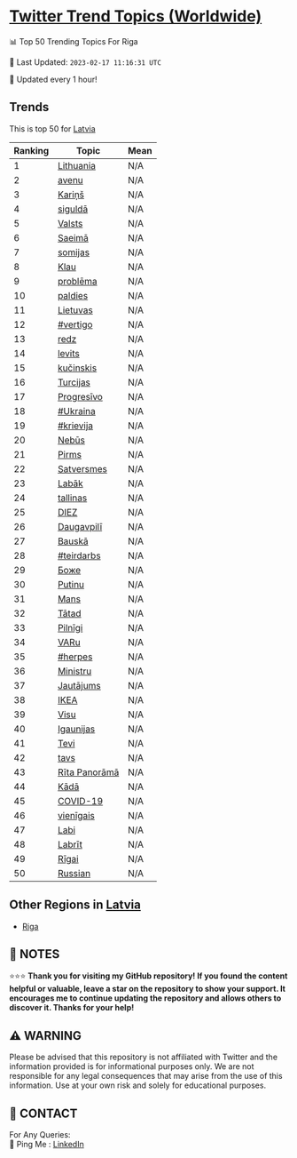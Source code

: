 [Twitter Trend Topics (Worldwide)](https://github.com/ErcinDedeoglu/Twitter-Trend-Topics)
==========


📊 Top 50 Trending Topics For Riga

📆 Last Updated: `2023-02-17 11:16:31 UTC`

🔧 Updated every 1 hour!


## Trends

This is top 50 for [Latvia](</Latvia>)

| Ranking | Topic | Mean |
| ------- | ------------ | ------------ |
| 1 | [Lithuania](http://twitter.com/search?q=Lithuania) | N/A |
| 2 | [avenu](http://twitter.com/search?q=avenu) | N/A |
| 3 | [Kariņš](http://twitter.com/search?q=Kari%c5%86%c5%a1) | N/A |
| 4 | [siguldā](http://twitter.com/search?q=siguld%c4%81) | N/A |
| 5 | [Valsts](http://twitter.com/search?q=Valsts) | N/A |
| 6 | [Saeimā](http://twitter.com/search?q=Saeim%c4%81) | N/A |
| 7 | [somijas](http://twitter.com/search?q=somijas) | N/A |
| 8 | [Klau](http://twitter.com/search?q=Klau) | N/A |
| 9 | [problēma](http://twitter.com/search?q=probl%c4%93ma) | N/A |
| 10 | [paldies](http://twitter.com/search?q=paldies) | N/A |
| 11 | [Lietuvas](http://twitter.com/search?q=Lietuvas) | N/A |
| 12 | [#vertigo](http://twitter.com/search?q=%23vertigo) | N/A |
| 13 | [redz](http://twitter.com/search?q=redz) | N/A |
| 14 | [levits](http://twitter.com/search?q=levits) | N/A |
| 15 | [kučinskis](http://twitter.com/search?q=ku%c4%8dinskis) | N/A |
| 16 | [Turcijas](http://twitter.com/search?q=Turcijas) | N/A |
| 17 | [Progresīvo](http://twitter.com/search?q=Progres%c4%abvo) | N/A |
| 18 | [#Ukraina](http://twitter.com/search?q=%23Ukraina) | N/A |
| 19 | [#krievija](http://twitter.com/search?q=%23krievija) | N/A |
| 20 | [Nebūs](http://twitter.com/search?q=Neb%c5%abs) | N/A |
| 21 | [Pirms](http://twitter.com/search?q=Pirms) | N/A |
| 22 | [Satversmes](http://twitter.com/search?q=Satversmes) | N/A |
| 23 | [Labāk](http://twitter.com/search?q=Lab%c4%81k) | N/A |
| 24 | [tallinas](http://twitter.com/search?q=tallinas) | N/A |
| 25 | [DIEZ](http://twitter.com/search?q=DIEZ) | N/A |
| 26 | [Daugavpilī](http://twitter.com/search?q=Daugavpil%c4%ab) | N/A |
| 27 | [Bauskā](http://twitter.com/search?q=Bausk%c4%81) | N/A |
| 28 | [#teirdarbs](http://twitter.com/search?q=%23teirdarbs) | N/A |
| 29 | [Боже](http://twitter.com/search?q=%d0%91%d0%be%d0%b6%d0%b5) | N/A |
| 30 | [Putinu](http://twitter.com/search?q=Putinu) | N/A |
| 31 | [Mans](http://twitter.com/search?q=Mans) | N/A |
| 32 | [Tātad](http://twitter.com/search?q=T%c4%81tad) | N/A |
| 33 | [Pilnīgi](http://twitter.com/search?q=Piln%c4%abgi) | N/A |
| 34 | [VARu](http://twitter.com/search?q=VARu) | N/A |
| 35 | [#herpes](http://twitter.com/search?q=%23herpes) | N/A |
| 36 | [Ministru](http://twitter.com/search?q=Ministru) | N/A |
| 37 | [Jautājums](http://twitter.com/search?q=Jaut%c4%81jums) | N/A |
| 38 | [IKEA](http://twitter.com/search?q=IKEA) | N/A |
| 39 | [Visu](http://twitter.com/search?q=Visu) | N/A |
| 40 | [Igaunijas](http://twitter.com/search?q=Igaunijas) | N/A |
| 41 | [Tevi](http://twitter.com/search?q=Tevi) | N/A |
| 42 | [tavs](http://twitter.com/search?q=tavs) | N/A |
| 43 | [Rīta Panorāmā](http://twitter.com/search?q=R%c4%abta+Panor%c4%81m%c4%81) | N/A |
| 44 | [Kādā](http://twitter.com/search?q=K%c4%81d%c4%81) | N/A |
| 45 | [COVID-19](http://twitter.com/search?q=COVID-19) | N/A |
| 46 | [vienīgais](http://twitter.com/search?q=vien%c4%abgais) | N/A |
| 47 | [Labi](http://twitter.com/search?q=Labi) | N/A |
| 48 | [Labrīt](http://twitter.com/search?q=Labr%c4%abt) | N/A |
| 49 | [Rīgai](http://twitter.com/search?q=R%c4%abgai) | N/A |
| 50 | [Russian](http://twitter.com/search?q=Russian) | N/A |



## Other Regions in [Latvia](</Latvia>)

* [Riga](</Latvia/Riga.md>)



## 📝 NOTES

⭐⭐⭐ **Thank you for visiting my GitHub repository! If you found the content helpful or valuable, leave a star on the repository to show your support. It encourages me to continue updating the repository and allows others to discover it. Thanks for your help!**


## ⚠️ WARNING

Please be advised that this repository is not affiliated with Twitter and the information provided is for informational purposes only. We are not responsible for any legal consequences that may arise from the use of this information. Use at your own risk and solely for educational purposes.


## 📨 CONTACT

 For Any Queries:  
            🏓 Ping Me : [LinkedIn](https://www.linkedin.com/in/ercindedeoglu/)
